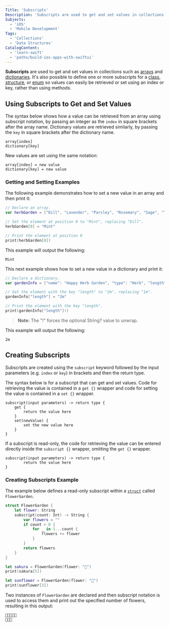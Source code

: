 ```yaml
---
Title: 'Subscripts'
Description: 'Subscripts are used to get and set values in collections such as arrays and dictionaries.'
Subjects:
  - 'iOS'
  - 'Mobile Development'
Tags:
  - 'Collections'
  - 'Data Structures'
CatalogContent:
  - 'learn-swift'
  - 'paths/build-ios-apps-with-swiftui'
---
```


**Subscripts** are used to get and set values in collections such as [arrays](https://www.codecademy.com/resources/docs/swift/arrays) and [dictionaries](https://www.codecademy.com/resources/docs/swift/dictionaries). It's also possible to define one or more subscripts for a [class](https://www.codecademy.com/resources/docs/swift/classes), [structure](https://www.codecademy.com/resources/docs/swift/structures), or [enum](https://www.codecademy.com/resources/docs/swift/enums) so values can easily be retrieved or set using an index or key, rather than using methods.

## Using Subscripts to Get and Set Values


The syntax below shows how a value can be retrieved from an array using subscript notation, by passing an integer as the `index` in square brackets after the array name. Dictionary values are retrieved similarly, by passing the `key` in square brackets after the dictionary name.

```pseudo
array[index]
dictionary[key]
```

New values are set using the same notation:

```pseudo
array[index] = new value
dictionary[key] = new value
```

### Getting and Setting Examples

The following example demonstrates how to set a new value in an array and then print it:

```swift
// Declare an array.
var herbGarden = ["Dill", "Lavender", "Parsley", "Rosemary", "Sage", "Thyme"]

// Set the element at position 0 to "Mint", replacing "Dill".
herbGarden[0] = "Mint"

// Print the element at position 0
print(herbGarden[0])
```

This example will output the following:

```shell
Mint
```

This next example shows how to set a new value in a dictionary and print it:

```swift
// Declare a dictionary.
var gardenInfo = ["name": "Happy Herb Garden", "type": "Herb", "length": "1m"]

// Set the element with the key "length" to "2m", replacing "1m".
gardenInfo["length"] = "2m"

// Print the element with the key "length".
print(gardenInfo["length"]!)
```

> **Note:** The "!" forces the optional String? value to unwrap.

This example will output the following:

```shell
2m
```

## Creating Subscripts


Subscripts are created using the `subscript` keyword followed by the input parameters (e.g. `index` or `key`) in brackets and then the return type.

The syntax below is for a subscript that can get and set values. Code for retrieving the value is contained in a `get {}` wrapper and code for setting the value is contained in a `set {}` wrapper.

```pseudo
subscript(input parameters) -> return type {
    get {
        return the value here
    }
    set(newValue) {
        set the new value here
    }
}
```

If a subscript is read-only, the code for retrieving the value can be entered directly inside the `subscript {}` wrapper, omitting the `get {}` wrapper.

```pseudo
subscript(input parameters) -> return type {
        return the value here
}
```

### Creating Subscripts Example

The example below defines a read-only subscript within a [`struct`](https://www.codecademy.com/resources/docs/swift/structures) called `FlowerGarden`.

```swift
struct FlowerGarden {
    let flower: String
    subscript(count: Int) -> String {
        var flowers = ""
        if count > 0 {
            for _ in 1...count {
                flowers += flower
            }
        }
        return flowers
    }
}

let sakura = FlowerGarden(flower: "🌸")
print(sakura[5])

let sunflower = FlowerGarden(flower: "🌻")
print(sunflower[3])
```

Two instances of `FlowerGarden` are declared and then subscript notation is used to access them and print out the specified number of flowers, resulting in this output:

```shell
🌸🌸🌸🌸🌸
🌻🌻🌻
```
